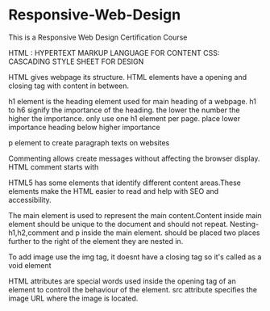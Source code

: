 # Responsive-Web-Design

This is a Responsive Web Design Certification Course

HTML : HYPERTEXT MARKUP LANGUAGE FOR CONTENT
CSS: CASCADING STYLE SHEET FOR DESIGN

HTML gives webpage its structure. HTML elements have a opening and closing tag with content in between.

h1 element is the heading element used for main heading of a webpage.
h1 to h6 signify the importance of the heading. the lower the number the higher the importance.
only use one h1 element per page.
place lower importance heading below higher importance

p element to create paragraph texts on websites

Commenting allows create messages without affecting the browser display.
HTML comment starts with <!-- and ends with -->

HTML5 has some elements that identify different content areas.These elements make the HTML easier to read and help with SEO and accessibility.

The main element is used to represent the main content.Content inside main element should be unique to the document and should not repeat.
Nesting- h1,h2,comment and p inside the main element. should be placed two places further to the right of the element they are nested in.

To add image use the img tag, it doesnt have a closing tag so it's called as a void element

HTML attributes are special words used inside the opening tag of an element to controll the behaviour of the element.
src attribute specifies the image URL where the image is located.
